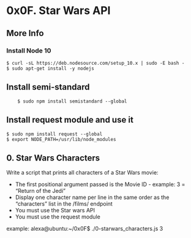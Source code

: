 # 0x0F. Star Wars API

## More Info

### **Install Node 10**

    $ curl -sL https://deb.nodesource.com/setup_10.x | sudo -E bash -
    $ sudo apt-get install -y nodejs

## Install semi-standard

        $ sudo npm install semistandard --global

## Install request module and use it

    $ sudo npm install request --global
    $ export NODE_PATH=/usr/lib/node_modules

## 0. Star Wars Characters

Write a script that prints all characters of a Star Wars movie:

- The first positional argument passed is the Movie ID - example: 3 = “Return of the Jedi”
- Display one character name per line in the same order as the “characters” list in the /films/ endpoint
- You must use the Star wars API
- You must use the request module

example: alexa@ubuntu:~/0x0F$ ./0-starwars_characters.js 3
